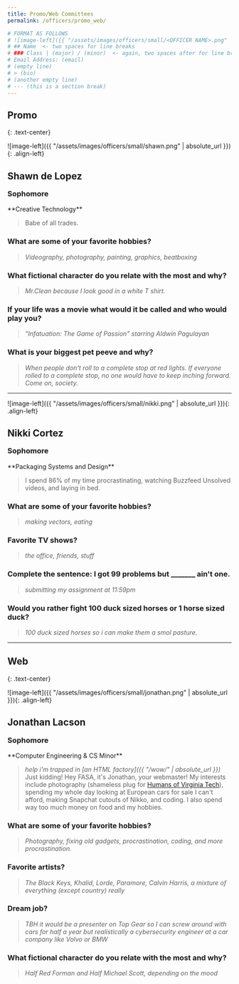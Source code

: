 ```yaml
---
title: Promo/Web Committees
permalink: /officers/promo_web/

# FORMAT AS FOLLOWS
# ![image-left]({{ "/assets/images/officers/small/<OFFICER NAME>.png" | absolute_url }}){: .align-left}
# ## Name  <- two spaces for line breaks
# ### Class | (major) / (minor)  <- again, two spaces after for line breaks
# Email Address: (email)
# (empty line)
# > (bio)
# (another empty line)
# --- (this is a section break)
---
```


## Promo
{: .text-center}

![image-left]({{ "/assets/images/officers/small/shawn.png" | absolute_url }}){: .align-left}
## Shawn de Lopez
<p style="margin-bottom: 0.45em; padding: 0"><a href="https://www.instagram.com/shawn_delopez/" style="margin: 0; padding: 0"><i class="fa fa-2x fa-fw fa-instagram" style="color: #494e48"></i></a>
<a href="mailto:shawnd7@vt.edu" style="margin: 0; padding: 0"><i class="fa fa-2x fa-fw fa-envelope" style="color: #494e48"></i></a></p>
<h3 style="margin-top: 0">Sophomore</h3>
**Creative Technology**

> Babe of all trades.

### **What are some of your favorite hobbies?**

> *Videography, photography, painting, graphics, beatboxing*

### **What fictional character do you relate with the most and why?**

> *Mr.Clean because I look good in a white T shirt.*

### **If your life was a movie what would it be called and who would play you?**

> *"Infatuation: The Game of Passion" starring Aldwin Pagulayan*

### **What is your biggest pet peeve and why?**

> *When people don't roll to a complete stop at red lights. If everyone rolled to a complete stop, no one would have to keep inching forward. Come on, society.*

---

![image-left]({{ "/assets/images/officers/small/nikki.png" | absolute_url }}){: .align-left}
## Nikki Cortez
<p style="margin-bottom: 0.45em; padding: 0"><a href="https://twitter.com/nortezx" style="color: #494e48"><i class="fa fa-2x fa-fw fa-twitter"></i></a>
<a href="https://www.instagram.com/nortezc/" style="margin: 0; padding: 0"><i class="fa fa-2x fa-fw fa-instagram" style="color: #494e48"></i></a>
<a href="mailto:nikkic@vt.edu" style="margin: 0; padding: 0"><i class="fa fa-2x fa-fw fa-envelope" style="color: #494e48"></i></a></p>
<h3 style="margin-top: 0">Sophomore</h3>
**Packaging Systems and Design**

> I spend 86% of my time procrastinating, watching Buzzfeed Unsolved videos, and laying in bed.

### **What are some of your favorite hobbies?**

> *making vectors, eating*

### **Favorite TV shows?**

> *the office, friends, stuff*

### **Complete the sentence: I got 99 problems but _______ ain't one.**

> *submitting my assignment at 11:59pm*

### **Would you rather fight 100 duck sized horses or 1 horse sized duck?**

> *100 duck sized horses so i can make them a smol pasture.*

---

## Web
{: .text-center}

![image-left]({{ "/assets/images/officers/small/jonathan.png" | absolute_url }}){: .align-left}
## Jonathan Lacson
<p style="margin-bottom: 0.45em; padding: 0"><a href="https://twitter.com/lacson_lacsoff" style="color: #494e48"><i class="fa fa-2x fa-fw fa-twitter"></i></a>
<a href="https://www.instagram.com/jonfucius/" style="margin: 0; padding: 0"><i class="fa fa-2x fa-fw fa-instagram" style="color: #494e48"></i></a>
<a href="mailto:lacson@vt.edu" style="margin: 0; padding: 0"><i class="fa fa-2x fa-fw fa-envelope" style="color: #494e48"></i></a></p>
<h3 style="margin-top: 0">Sophomore</h3>
**Computer Engineering & CS Minor**

> *help i'm trapped in [an HTML factory]({{ "/wow/" | absolute_url }})*  
> Just kidding! Hey FASA, it's Jonathan, your webmaster! My interests include photography (shameless plug for [Humans of Virginia Tech](https://www.facebook.com/humansofvirginiatech/)), spending my whole day looking at European cars for sale I can't afford, making Snapchat cutouts of Nikko, and coding. I also spend way too much money on food and my hobbies.

### **What are some of your favorite hobbies?**

> *Photography, fixing old gadgets, procrastination, coding, and more procrastination.*

### **Favorite artists?**

> *The Black Keys, Khalid, Lorde, Paramore, Calvin Harris, a mixture of everything (except country) really*

### **Dream job?**

> *TBH it would be a presenter on Top Gear so I can screw around with cars for half a year but realistically a cybersecurity engineer at a car company like Volvo or BMW*

### **What fictional character do you relate with the most and why?**

> *Half Red Forman and Half Michael Scott, depending on the mood*
